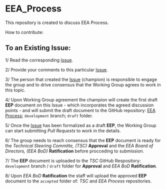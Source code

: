 # EEA_Process
This repository is created to discuss EEA Process.

How to contribute:

## To an Existing Issue:

  1/ Read the corresponding [Issue](https://github.com/EntEthAlliance/EEA_Process/issues).

  2/ Provide your comments to this particular [Issue](https://github.com/EntEthAlliance/EEA_Process/issues).

  3/ The person that created the [Issue](https://github.com/EntEthAlliance/EEA_Process/issues) (champion) is responsible to engage the group and to drive consensus that the Working Group agrees to work in this topic. 
  
  4/ Upon Working Group agreement the champion will create the first draft **EEP** document on this Issue - which incorporates the agreed discussion points - and will submit the draft document to the GitHub repository: [EEA Process](https://github.com/EntEthAlliance/EEA_Process); ```development``` branch;  ```draft``` folder.

  5/ Once the [Issue](https://github.com/EntEthAlliance/EEA_Process/issues) has been formalized as a draft **EEP**, the Working Group can start submitting *Pull Requests* to work in the details. 
  
  6/ The group needs to reach consensus that the **EEP** document is ready for the *Technical Steering Committe, (TSC)* **Approval** and  the *EEA Board of Directors, (EEA BoD)* **Ratification** before procceding to submission.
  
  7/ The **EEP** document is uploaded to the *TSC* GitHub Respository: ```development``` branch / ```draft``` folder for **Approval** and *EEA BoD* **Ratification**.
  
  8/ Upon *EEA BoD* **Ratification** the staff will upload the approved **EEP** document to the ```accepted``` folder of: *TSC* and *EEA Process* repositories.
